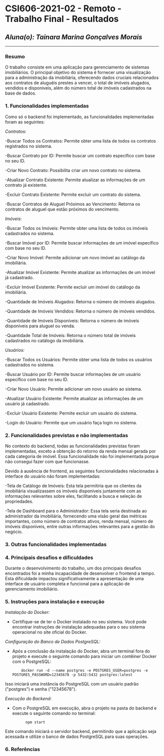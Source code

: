 # **CSI606-2021-02 - Remoto - Trabalho Final - Resultados**

## *Aluna(o): Tainara Marina Gonçalves Morais*

--------------

<!-- Este documento tem como objetivo apresentar o projeto desenvolvido, considerando o que foi definido na proposta e o produto final. -->

### Resumo

  O trabalho consiste em uma aplicação para gerenciamento de sistemas imobiliários. O principal objetivo do sistema é fornecer uma visualização para a administração da imobiliária, oferecendo dados cruciais relacionados aos contratos de aluguéis prestes a vencer, o total de imóveis alugados, vendidos e disponíveis, além do número total de imóveis cadastrados na base de dados.


### 1. Funcionalidades implementadas
Como só o backend foi implementado, as funcionalidades implementadas foram as seguintes:

*Contratos:*

-Buscar Todos os Contratos: Permite obter uma lista de todos os contratos registrados no sistema.

-Buscar Contrato por ID: Permite buscar um contrato específico com base no seu ID.

-Criar Novo Contrato: Possibilita criar um novo contrato no sistema.

-Atualizar Contrato Existente: Permite atualizar as informações de um contrato já existente.

-Excluir Contrato Existente: Permite excluir um contrato do sistema.

-Buscar Contratos de Aluguel Próximos ao Vencimento: Retorna os contratos de aluguel que estão próximos do vencimento.

*Imóveis:*

-Buscar Todos os Imóveis: Permite obter uma lista de todos os imóveis cadastrados no sistema.

-Buscar Imóvel por ID: Permite buscar informações de um imóvel específico com base no seu ID.

-Criar Novo Imóvel: Permite adicionar um novo imóvel ao catálogo da imobiliária.

-Atualizar Imóvel Existente: Permite atualizar as informações de um imóvel já cadastrado.

-Excluir Imóvel Existente: Permite excluir um imóvel do catálogo da imobiliária.

-Quantidade de Imóveis Alugados: Retorna o número de imóveis alugados.

-Quantidade de Imóveis Vendidos: Retorna o número de imóveis vendidos.

-Quantidade de Imóveis Disponíveis: Retorna o número de imóveis disponíveis para aluguel ou venda.

-Quantidade Total de Imóveis: Retorna o número total de imóveis cadastrados no catálogo da imobiliária.

*Usuários:*

-Buscar Todos os Usuários: Permite obter uma lista de todos os usuários cadastrados no sistema.

-Buscar Usuário por ID: Permite buscar informações de um usuário específico com base no seu ID.

-Criar Novo Usuário: Permite adicionar um novo usuário ao sistema.

-Atualizar Usuário Existente: Permite atualizar as informações de um usuário já cadastrado.

-Excluir Usuário Existente: Permite excluir um usuário do sistema.

-Login do Usuário: Permite que um usuário faça login no sistema.


### 2. Funcionalidades previstas e não implementadas
No contexto do backend, todas as funcionalidades previstas foram implementadas, exceto a obtenção do retorno da renda mensal gerada por cada categoria de imóvel. Essa funcionalidade não foi implementada porque não consegui fazer com que funcionasse.

Devido à ausência de frontend, as seguintes funcionalidades relacionadas à interface do usuário não foram implementadas:

-Tela de Catálogo de Imóveis: Esta tela permitiria que os clientes da imobiliária visualizassem os imóveis disponíveis juntamente com as informações relevantes sobre eles, facilitando a busca e seleção de propriedades.

-Tela de Dashboard para o Administrador: Essa tela seria destinada ao administrador da imobiliária, fornecendo uma visão geral das métricas importantes, como número de contratos ativos, renda mensal, número de imóveis disponíveis, entre outras informações relevantes para a gestão do negócio.


### 3. Outras funcionalidades implementadas
<!-- Descrever as funcionalidades implementas além daquelas que foram previstas, caso se aplique.  -->

### 4. Principais desafios e dificuldades
Durante o desenvolvimento do trabalho, um dos principais desafios encontrados foi a minha incapacidade de desenvolver o frontend a tempo. Esta dificuldade impactou significativamente a apresentação de uma interface de usuário completa e funcional para a aplicação de gerenciamento imobiliário.

### 5. Instruções para instalação e execução

*Instalação do Docker:*

- Certifique-se de ter o Docker instalado no seu sistema. Você pode encontrar instruções de instalação adequadas para o seu sistema operacional no site oficial do Docker.

*Configuração do Banco de Dados PostgreSQL:*
- Após a conclusão da instalação do Docker, abra um terminal fora do projeto e execute o seguinte comando para iniciar um contêiner Docker com o PostgreSQL:

          docker run -d --name postgres -e POSTGRES_USER=postgres -e POSTGRES_PASSWORD=12345678 -p 5432:5432 postgres:latest

Isso iniciará uma instância do PostgreSQL com um usuário padrão ("postgres") e senha ("12345678").

*Execução do Backend:*
- Com o PostgreSQL em execução, abra o projeto na pasta do backend e execute o seguinte comando no terminal:

            npm start

Este comando iniciará o servidor backend, permitindo que a aplicação seja acessada e utilize o banco de dados PostgreSQL para suas operações.


### 6. Referências
<!-- Referências podem ser incluídas, caso necessário. Utilize o padrão ABNT. -->
